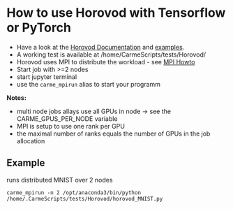
# How to use Horovod with Tensorflow or PyTorch


* Have a look at the [Horovod Documentation](https://github.com/uber/horovod/tree/master/docs) and [examples](https://github.com/uber/horovod/tree/master/examples).
* A working test is available at /home/CarmeScripts/tests/Horovod/
* Horovod uses MPI to distribute the workload - see [MPI Howto](/home/DOKUMENTATION/UserDoc/Multi_Node_Jobs/HowTo_MPI.md)
 * Start job with >=2 nodes
 * start jupyter terminal
 * use the ```carme_mpirun``` alias to start your programm
 
**Notes:**
* multi node jobs allays use all GPUs in node -> see the CARME_GPUS_PER_NODE variable
* MPI is setup to use one rank per GPU
* the maximal number of ranks equals the number of GPUs in the job allocation

## Example
runs distributed MNIST over 2 nodes
```
carme_mpirun -n 2 /opt/anaconda3/bin/python /home/.CarmeScripts/tests/Horovod/horovod_MNIST.py
```
